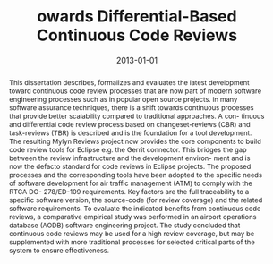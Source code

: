 ---
abstract: This dissertation describes, formalizes and evaluates the latest development
  toward continuous code review processes that are now part of modern software engineering
  processes such as in popular open source projects. In many software assurance techniques,
  there is a shift towards continuous processes that provide better scalability compared
  to traditional approaches. A con- tinuous and differential code review process based
  on changeset-reviews (CBR) and task-reviews (TBR) is described and is the foundation
  for a tool development. The resulting Mylyn Reviews project now provides the core
  components to build code review tools for Eclipse e.g. the Gerrit connector. This
  bridges the gap between the review infrastructure and the development environ- ment
  and is now the defacto standard for code reviews in Eclipse projects. The proposed
  processes and the corresponding tools have been adopted to the specific needs of
  software development for air traffic management (ATM) to comply with the RTCA DO-
  278/ED-109 requirements. Key factors are the full traceability to a specific software
  version, the source-code (for review coverage) and the related software requirements.
  To evaluate the indicated benefits from continuous code reviews, a comparative empirical
  study was performed in an airport operations database (AODB) software engineering
  project. The study concluded that continuous code reviews may be used for a high
  review coverage, but may be supplemented with more traditional processes for selected
  critical parts of the system to ensure effectiveness.
authors:
- Mario Bernhart
date: '2013-01-01'
featured: false
publication_types:
- '7'
publishDate: '2013-01-01'
title: owards Differential-Based Continuous Code Reviews
url_pdf: ''
---
